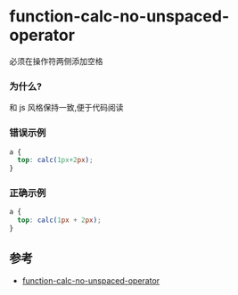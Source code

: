 # function-calc-no-unspaced-operator

必须在操作符两侧添加空格

### 为什么?

和 js 风格保持一致,便于代码阅读

### 错误示例

```css
a {
  top: calc(1px+2px);
}
```

### 正确示例

```css
a {
  top: calc(1px + 2px);
}
```

## 参考

- [function-calc-no-unspaced-operator](https://stylelint.io/user-guide/rules/list/function-calc-no-unspaced-operator)
